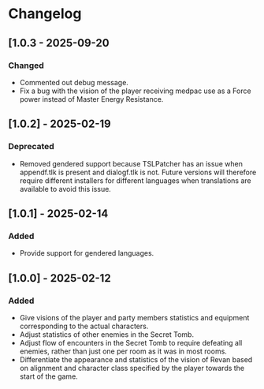 # Changelog

## [1.0.3 - 2025-09-20

### Changed

- Commented out debug message.
- Fix a bug with the vision of the player receiving medpac use as a Force power instead of Master Energy Resistance.

## [1.0.2] - 2025-02-19

### Deprecated 
- Removed gendered support because TSLPatcher has an issue when appendf.tlk is present and dialogf.tlk is not. Future versions will therefore require different installers for different languages when translations are available to avoid this issue.

## [1.0.1] - 2025-02-14

### Added

- Provide support for gendered languages.

## [1.0.0] - 2025-02-12

### Added

- Give visions of the player and party members statistics and equipment corresponding to the actual characters.
- Adjust statistics of other enemies in the Secret Tomb.
- Adjust flow of encounters in the Secret Tomb to require defeating all enemies, rather than just one per room as it was in most rooms.
- Differentiate the appearance and statistics of the vision of Revan based on alignment and character class specified by the player towards the start of the game.